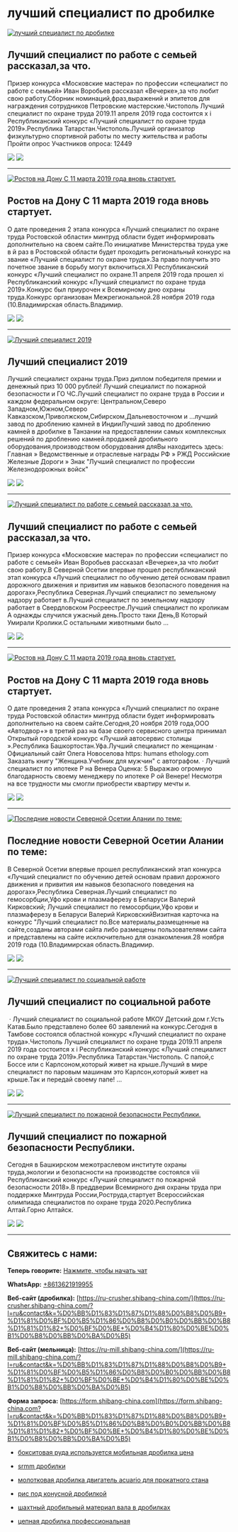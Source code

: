 # лучший специалист по дробилке

<a href="https://swt.shibang-china.com/?l=ru&img&k=%D0%BB%D1%83%D1%87%D1%88%D0%B8%D0%B9+%D1%81%D0%BF%D0%B5%D1%86%D0%B8%D0%B0%D0%BB%D0%B8%D1%81%D1%82+%D0%BF%D0%BE+%D0%B4%D1%80%D0%BE%D0%B1%D0%B8%D0%BB%D0%BA%D0%B5" target="_blank">![лучший специалист по дробилке](http://static.shibang-china.com/all-800x300/830.jpg)</a>

## Лучший специалист по работе с семьей рассказал,за что.
Призер конкурса &#171;Московские мастера&#187; по профессии &#171;специалист по работе с семьей&#187; Иван Воробьев рассказал &#171;Вечерке&#187;,за что любит свою работу.Сборник номинаций,фраз,выражений и эпитетов для награждения сотрудников Петровские мастерские.Чистополь Лучший специалист по охране труда 2019.11 апреля 2019 года состоится x i Республиканский конкурс &#171;Лучший специалист по охране труда 2019&#187;.Республика Татарстан.Чистополь.Лучший организатор физкультурно спортивной работы по месту жительства и работы Пройти опрос Участников опроса: 12449


<a href="https://whatsapp.shibangsoft.com/WhatsApp.php" target="_blank" title="WhatsApp">![](http://static.shibang-china.com/icon/whatsapp.png)</a> <a href="https://swt.shibang-china.com/?l=ru&icon&k=%D0%BB%D1%83%D1%87%D1%88%D0%B8%D0%B9+%D1%81%D0%BF%D0%B5%D1%86%D0%B8%D0%B0%D0%BB%D0%B8%D1%81%D1%82+%D0%BF%D0%BE+%D0%B4%D1%80%D0%BE%D0%B1%D0%B8%D0%BB%D0%BA%D0%B5" target="_blank">![](http://static.shibang-china.com/icon/chat-ru.png)</a>

---

<a href="https://swt.shibang-china.com/?l=ru&img&k=%D0%BB%D1%83%D1%87%D1%88%D0%B8%D0%B9+%D1%81%D0%BF%D0%B5%D1%86%D0%B8%D0%B0%D0%BB%D0%B8%D1%81%D1%82+%D0%BF%D0%BE+%D0%B4%D1%80%D0%BE%D0%B1%D0%B8%D0%BB%D0%BA%D0%B5" target="_blank">![Ростов на Дону С 11 марта 2019 года вновь стартует.](http://static.shibang-china.com/all-800x300/472.jpg)</a>

## Ростов на Дону С 11 марта 2019 года вновь стартует.
О дате проведения 2 этапа конкурса &#171;Лучший специалист по охране труда Ростовской области&#187; минтруд области будет информировать дополнительно на своем сайте.По инициативе Министерства труда уже в й раз в Ростовской области будет проходить региональный конкурс на звание &#171;Лучший специалист по охране труда&#187;.За право получить это почетное звание в борьбу могут включиться.XI Республиканский конкурс &#171;Лучший специалист по охране.11 апреля 2019 года прошел xi Республиканский конкурс &#171;Лучший специалист по охране труда 2019&#187;.Конкурс был приурочен к Всемирному дню охраны труда.Конкурс организован Межрегиональной.28 ноября 2019 года (10.Владимирская область.Владимир.


<a href="https://whatsapp.shibangsoft.com/WhatsApp.php" target="_blank" title="WhatsApp">![](http://static.shibang-china.com/icon/whatsapp.png)</a> <a href="https://swt.shibang-china.com/?l=ru&icon&k=%D0%BB%D1%83%D1%87%D1%88%D0%B8%D0%B9+%D1%81%D0%BF%D0%B5%D1%86%D0%B8%D0%B0%D0%BB%D0%B8%D1%81%D1%82+%D0%BF%D0%BE+%D0%B4%D1%80%D0%BE%D0%B1%D0%B8%D0%BB%D0%BA%D0%B5" target="_blank">![](http://static.shibang-china.com/icon/chat-ru.png)</a>

---

<a href="https://swt.shibang-china.com/?l=ru&img&k=%D0%BB%D1%83%D1%87%D1%88%D0%B8%D0%B9+%D1%81%D0%BF%D0%B5%D1%86%D0%B8%D0%B0%D0%BB%D0%B8%D1%81%D1%82+%D0%BF%D0%BE+%D0%B4%D1%80%D0%BE%D0%B1%D0%B8%D0%BB%D0%BA%D0%B5" target="_blank">![Лучший специалист 2019](http://static.shibang-china.com/all-800x300/406.jpg)</a>

## Лучший специалист 2019
Лучший специалист охраны труда.Приз диплом победителя премии и денежный приз 10 000 рублей! Лучший специалист по пожарной безопасности и ГО ЧС.Лучший специалист по охране труда в России и каждом федеральном округе: Центральном,Северо Западном,Южном,Северо Кавказском,Приволжском,Сибирском,Дальневосточном и …лучший завод по дроблению камней в ИндииЛучший завод по дроблению камней в дробилке в Танзании на предоставлении самых комплексных решений по дроблению камней.продажей дробильного оборудования,производством оборудования дляВы находитесь здесь: Главная &#187; Ведомственные и отраслевые награды РФ &#187; РЖД Российские Железные Дороги &#187; Знак &quot;Лучший специалист по профессии Железнодорожных войск&quot;


<a href="https://whatsapp.shibangsoft.com/WhatsApp.php" target="_blank" title="WhatsApp">![](http://static.shibang-china.com/icon/whatsapp.png)</a> <a href="https://swt.shibang-china.com/?l=ru&icon&k=%D0%BB%D1%83%D1%87%D1%88%D0%B8%D0%B9+%D1%81%D0%BF%D0%B5%D1%86%D0%B8%D0%B0%D0%BB%D0%B8%D1%81%D1%82+%D0%BF%D0%BE+%D0%B4%D1%80%D0%BE%D0%B1%D0%B8%D0%BB%D0%BA%D0%B5" target="_blank">![](http://static.shibang-china.com/icon/chat-ru.png)</a>

---

<a href="https://swt.shibang-china.com/?l=ru&img&k=%D0%BB%D1%83%D1%87%D1%88%D0%B8%D0%B9+%D1%81%D0%BF%D0%B5%D1%86%D0%B8%D0%B0%D0%BB%D0%B8%D1%81%D1%82+%D0%BF%D0%BE+%D0%B4%D1%80%D0%BE%D0%B1%D0%B8%D0%BB%D0%BA%D0%B5" target="_blank">![Лучший специалист по работе с семьей рассказал,за что.](http://static.shibang-china.com/all-800x300/69.jpg)</a>

## Лучший специалист по работе с семьей рассказал,за что.
Призер конкурса &#171;Московские мастера&#187; по профессии &#171;специалист по работе с семьей&#187; Иван Воробьев рассказал &#171;Вечерке&#187;,за что любит свою работу.В Северной Осетии впервые прошел республиканский этап конкурса &#171;Лучший специалист по обучению детей основам правил дорожного движения и привития им навыков безопасного поведения на дорогах&#187;,Республика Северная.Лучший специалист по земельному надзору работает в.Лучший специалист по земельному надзору работает в Свердловском Росреестре.Лучший специалист по кроликам А однажды случился ужасный день.Просто таки День,В Который Умирали Кролики.С остальными животными было …


<a href="https://whatsapp.shibangsoft.com/WhatsApp.php" target="_blank" title="WhatsApp">![](http://static.shibang-china.com/icon/whatsapp.png)</a> <a href="https://swt.shibang-china.com/?l=ru&icon&k=%D0%BB%D1%83%D1%87%D1%88%D0%B8%D0%B9+%D1%81%D0%BF%D0%B5%D1%86%D0%B8%D0%B0%D0%BB%D0%B8%D1%81%D1%82+%D0%BF%D0%BE+%D0%B4%D1%80%D0%BE%D0%B1%D0%B8%D0%BB%D0%BA%D0%B5" target="_blank">![](http://static.shibang-china.com/icon/chat-ru.png)</a>

---

<a href="https://swt.shibang-china.com/?l=ru&img&k=%D0%BB%D1%83%D1%87%D1%88%D0%B8%D0%B9+%D1%81%D0%BF%D0%B5%D1%86%D0%B8%D0%B0%D0%BB%D0%B8%D1%81%D1%82+%D0%BF%D0%BE+%D0%B4%D1%80%D0%BE%D0%B1%D0%B8%D0%BB%D0%BA%D0%B5" target="_blank">![Ростов на Дону С 11 марта 2019 года вновь стартует.](http://static.shibang-china.com/all-800x300/1216.jpg)</a>

## Ростов на Дону С 11 марта 2019 года вновь стартует.
О дате проведения 2 этапа конкурса &#171;Лучший специалист по охране труда Ростовской области&#187; минтруд области будет информировать дополнительно на своем сайте.Сегодня,20 ноября 2019 года,ООО &#171;Автодвор+&#187; в третий раз на базе своего сервисного центра принимал Открытый городской конкурс &#171;Лучший автосервис столицы &#187;.Республика Башкортостан.Уфа.Лучший специалист по женщинам&nbsp;&#0183;&#32;Официальный сайт Олега Новоселова https: humans ethology.com Заказать книгу &quot;Женщина.Учебник для мужчин&quot; с автографом.&nbsp;&#0183;&#32;Лучший специалист по ипотеке Р на Венера Оценка: 5 Выражаю огромную благодарность своему менеджеру по ипотеке Р ой Венере! Несмотря на все трудности мы смогли приобрести квартиру мечты и.


<a href="https://whatsapp.shibangsoft.com/WhatsApp.php" target="_blank" title="WhatsApp">![](http://static.shibang-china.com/icon/whatsapp.png)</a> <a href="https://swt.shibang-china.com/?l=ru&icon&k=%D0%BB%D1%83%D1%87%D1%88%D0%B8%D0%B9+%D1%81%D0%BF%D0%B5%D1%86%D0%B8%D0%B0%D0%BB%D0%B8%D1%81%D1%82+%D0%BF%D0%BE+%D0%B4%D1%80%D0%BE%D0%B1%D0%B8%D0%BB%D0%BA%D0%B5" target="_blank">![](http://static.shibang-china.com/icon/chat-ru.png)</a>

---

<a href="https://swt.shibang-china.com/?l=ru&img&k=%D0%BB%D1%83%D1%87%D1%88%D0%B8%D0%B9+%D1%81%D0%BF%D0%B5%D1%86%D0%B8%D0%B0%D0%BB%D0%B8%D1%81%D1%82+%D0%BF%D0%BE+%D0%B4%D1%80%D0%BE%D0%B1%D0%B8%D0%BB%D0%BA%D0%B5" target="_blank">![Последние новости Северной Осетии Алании по теме:](http://static.shibang-china.com/all-800x300/1374.jpg)</a>

## Последние новости Северной Осетии Алании по теме:
В Северной Осетии впервые прошел республиканский этап конкурса &#171;Лучший специалист по обучению детей основам правил дорожного движения и привития им навыков безопасного поведения на дорогах&#187;,Республика Северная.Лучший специалист по гемосорбции,Уфо крови и плазмаферезу в Беларуси Валерий Кирковский; Лучший специалист по гемосорбции,Уфо крови и плазмаферезу в Беларуси Валерий КирковскийВизитная карточка на конкурс &quot;Лучший специалист по.Все материалы,размещенные на сайте,созданы авторами сайта либо размещены пользователями сайта и представлены на сайте исключительно для ознакомления.28 ноября 2019 года (10.Владимирская область.Владимир.


<a href="https://whatsapp.shibangsoft.com/WhatsApp.php" target="_blank" title="WhatsApp">![](http://static.shibang-china.com/icon/whatsapp.png)</a> <a href="https://swt.shibang-china.com/?l=ru&icon&k=%D0%BB%D1%83%D1%87%D1%88%D0%B8%D0%B9+%D1%81%D0%BF%D0%B5%D1%86%D0%B8%D0%B0%D0%BB%D0%B8%D1%81%D1%82+%D0%BF%D0%BE+%D0%B4%D1%80%D0%BE%D0%B1%D0%B8%D0%BB%D0%BA%D0%B5" target="_blank">![](http://static.shibang-china.com/icon/chat-ru.png)</a>

---

<a href="https://swt.shibang-china.com/?l=ru&img&k=%D0%BB%D1%83%D1%87%D1%88%D0%B8%D0%B9+%D1%81%D0%BF%D0%B5%D1%86%D0%B8%D0%B0%D0%BB%D0%B8%D1%81%D1%82+%D0%BF%D0%BE+%D0%B4%D1%80%D0%BE%D0%B1%D0%B8%D0%BB%D0%BA%D0%B5" target="_blank">![Лучший специалист по социальной работе](http://static.shibang-china.com/all-800x300/105.jpg)</a>

## Лучший специалист по социальной работе
&nbsp;&#0183;&#32;Лучший специалист по социальной работе МКОУ Детский дом г.Усть Катав.Было представлено более 60 заявлений на конкурс.Сегодня в Тамбове состоялся областной конкурс &#171;Лучший специалист по охране труда&#187;.Чистополь Лучший специалист по охране труда 2019.11 апреля 2019 года состоится x i Республиканский конкурс &#171;Лучший специалист по охране труда 2019&#187;.Республика Татарстан.Чистополь. С папой,с Боссе или с Карлсоном,который живет на крыше.Лучший в мире специалист по паровым машинам это Карлсон,который живет на крыше.Так и передай своему папе! …


<a href="https://whatsapp.shibangsoft.com/WhatsApp.php" target="_blank" title="WhatsApp">![](http://static.shibang-china.com/icon/whatsapp.png)</a> <a href="https://swt.shibang-china.com/?l=ru&icon&k=%D0%BB%D1%83%D1%87%D1%88%D0%B8%D0%B9+%D1%81%D0%BF%D0%B5%D1%86%D0%B8%D0%B0%D0%BB%D0%B8%D1%81%D1%82+%D0%BF%D0%BE+%D0%B4%D1%80%D0%BE%D0%B1%D0%B8%D0%BB%D0%BA%D0%B5" target="_blank">![](http://static.shibang-china.com/icon/chat-ru.png)</a>

---

<a href="https://swt.shibang-china.com/?l=ru&img&k=%D0%BB%D1%83%D1%87%D1%88%D0%B8%D0%B9+%D1%81%D0%BF%D0%B5%D1%86%D0%B8%D0%B0%D0%BB%D0%B8%D1%81%D1%82+%D0%BF%D0%BE+%D0%B4%D1%80%D0%BE%D0%B1%D0%B8%D0%BB%D0%BA%D0%B5" target="_blank">![Лучший специалист по пожарной безопасности Республики.](http://static.shibang-china.com/all-800x300/1302.jpg)</a>

## Лучший специалист по пожарной безопасности Республики.
Сегодня в Башкирском межотраслевом институте охраны труда,экологии и безопасности на производстве состоялся viii Республиканский конкурс &#171;Лучший специалист по пожарной безопасности 2018&#187;.В преддверии Всемирного дня охраны труда при поддержке Минтруда России,Роструда,стартует Всероссийская олимпиада специалистов по охране труда 2020.Республика Алтай.Горно Алтайск.

<a href="https://whatsapp.shibangsoft.com/WhatsApp.php" target="_blank" title="WhatsApp">![](http://static.shibang-china.com/icon/whatsapp.png)</a> <a href="https://swt.shibang-china.com/?l=ru&icon&k=%D0%BB%D1%83%D1%87%D1%88%D0%B8%D0%B9+%D1%81%D0%BF%D0%B5%D1%86%D0%B8%D0%B0%D0%BB%D0%B8%D1%81%D1%82+%D0%BF%D0%BE+%D0%B4%D1%80%D0%BE%D0%B1%D0%B8%D0%BB%D0%BA%D0%B5" target="_blank">![](http://static.shibang-china.com/icon/chat-ru.png)</a>

---
## Свяжитесь с нами:

**Теперь говорите:** [Нажмите, чтобы начать чат](https://swt.shibang-china.com?l=ru&contact&k=%D0%BB%D1%83%D1%87%D1%88%D0%B8%D0%B9+%D1%81%D0%BF%D0%B5%D1%86%D0%B8%D0%B0%D0%BB%D0%B8%D1%81%D1%82+%D0%BF%D0%BE+%D0%B4%D1%80%D0%BE%D0%B1%D0%B8%D0%BB%D0%BA%D0%B5)

**WhatsApp:**  [+8613621919955](https://whatsapp.shibangsoft.com/WhatsApp.php)

**Веб-сайт (дробилка):** [https://ru-crusher.shibang-china.com/](https://ru-crusher.shibang-china.com/?l=ru&contact&k=%D0%BB%D1%83%D1%87%D1%88%D0%B8%D0%B9+%D1%81%D0%BF%D0%B5%D1%86%D0%B8%D0%B0%D0%BB%D0%B8%D1%81%D1%82+%D0%BF%D0%BE+%D0%B4%D1%80%D0%BE%D0%B1%D0%B8%D0%BB%D0%BA%D0%B5)

**Веб-сайт (мельница):** [https://ru-mill.shibang-china.com/](https://ru-mill.shibang-china.com/?l=ru&contact&k=%D0%BB%D1%83%D1%87%D1%88%D0%B8%D0%B9+%D1%81%D0%BF%D0%B5%D1%86%D0%B8%D0%B0%D0%BB%D0%B8%D1%81%D1%82+%D0%BF%D0%BE+%D0%B4%D1%80%D0%BE%D0%B1%D0%B8%D0%BB%D0%BA%D0%B5)

**Форма запроса:** [https://form.shibang-china.com](https://form.shibang-china.com?l=ru&contact&k=%D0%BB%D1%83%D1%87%D1%88%D0%B8%D0%B9+%D1%81%D0%BF%D0%B5%D1%86%D0%B8%D0%B0%D0%BB%D0%B8%D1%81%D1%82+%D0%BF%D0%BE+%D0%B4%D1%80%D0%BE%D0%B1%D0%B8%D0%BB%D0%BA%D0%B5)

* [бокситовая руда используется мобильная дробилка цена](../124/%D0%B1%D0%BE%D0%BA%D1%81%D0%B8%D1%82%D0%BE%D0%B2%D0%B0%D1%8F%20%D1%80%D1%83%D0%B4%D0%B0%20%D0%B8%D1%81%D0%BF%D0%BE%D0%BB%D1%8C%D0%B7%D1%83%D0%B5%D1%82%D1%81%D1%8F%20%D0%BC%D0%BE%D0%B1%D0%B8%D0%BB%D1%8C%D0%BD%D0%B0%D1%8F%20%D0%B4%D1%80%D0%BE%D0%B1%D0%B8%D0%BB%D0%BA%D0%B0%20%D1%86%D0%B5%D0%BD%D0%B0.md)

* [srmm дробилки](../121/srmm%20%D0%B4%D1%80%D0%BE%D0%B1%D0%B8%D0%BB%D0%BA%D0%B8.md)

* [молотковая дробилка двигатель acuario для прокатного стана](../123/%D0%BC%D0%BE%D0%BB%D0%BE%D1%82%D0%BA%D0%BE%D0%B2%D0%B0%D1%8F%20%D0%B4%D1%80%D0%BE%D0%B1%D0%B8%D0%BB%D0%BA%D0%B0%20%D0%B4%D0%B2%D0%B8%D0%B3%D0%B0%D1%82%D0%B5%D0%BB%D1%8C%20acuario%20%D0%B4%D0%BB%D1%8F%20%D0%BF%D1%80%D0%BE%D0%BA%D0%B0%D1%82%D0%BD%D0%BE%D0%B3%D0%BE%20%D1%81%D1%82%D0%B0%D0%BD%D0%B0.md)

* [рис под конусной дробилкой](../124/%D1%80%D0%B8%D1%81%20%D0%BF%D0%BE%D0%B4%20%D0%BA%D0%BE%D0%BD%D1%83%D1%81%D0%BD%D0%BE%D0%B9%20%D0%B4%D1%80%D0%BE%D0%B1%D0%B8%D0%BB%D0%BA%D0%BE%D0%B9.md)

* [шахтный дробильный материал вала в дробилках](../125/%D1%88%D0%B0%D1%85%D1%82%D0%BD%D1%8B%D0%B9%20%D0%B4%D1%80%D0%BE%D0%B1%D0%B8%D0%BB%D1%8C%D0%BD%D1%8B%D0%B9%20%D0%BC%D0%B0%D1%82%D0%B5%D1%80%D0%B8%D0%B0%D0%BB%20%D0%B2%D0%B0%D0%BB%D0%B0%20%D0%B2%20%D0%B4%D1%80%D0%BE%D0%B1%D0%B8%D0%BB%D0%BA%D0%B0%D1%85.md)

* [цепная дробилка профессиональная](../121/%D1%86%D0%B5%D0%BF%D0%BD%D0%B0%D1%8F%20%D0%B4%D1%80%D0%BE%D0%B1%D0%B8%D0%BB%D0%BA%D0%B0%20%D0%BF%D1%80%D0%BE%D1%84%D0%B5%D1%81%D1%81%D0%B8%D0%BE%D0%BD%D0%B0%D0%BB%D1%8C%D0%BD%D0%B0%D1%8F.md)